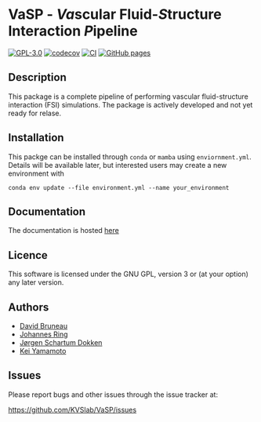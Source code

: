 # VaSP - ***Va***scular Fluid-***S***tructure Interaction ***P***ipeline

[![GPL-3.0](https://img.shields.io/github/license/KVSlab/VaSP)](LICENSE)
[![codecov](https://codecov.io/gh/KVSlab/VaSP/graph/badge.svg?token=LNyRxL8Uyw)](https://codecov.io/gh/KVSlab/VaSP)
[![CI](https://github.com/KVSlab/VaSP/actions/workflows/check_and_test_package.yml/badge.svg)](https://github.com/KVSlab/VaSP/actions/workflows/check_and_test_package.yml)
[![GitHub pages](https://github.com/KVSlab/VaSP/actions/workflows/build_docs.yml/badge.svg)](https://github.com/KVSlab/VaSP/actions/workflows/build_docs.yml)

## Description
This package is a complete pipeline of performing vascular fluid-structure interaction (FSI) simulations.
The package is actively developed and not yet ready for relase.

## Installation
This packge can be installed through `conda` or `mamba` using `enviornment.yml`. Details will be available later, but interested users may create a new environment with

```
conda env update --file environment.yml --name your_environment
```

## Documentation
The documentation is hosted [here](https://kvslab.github.io/VaSP/)

## Licence
This software is licensed under the GNU GPL, version 3 or (at your option) any later version.

## Authors
* [David Bruneau](https://github.com/dbruneau-mie)
* [Johannes Ring](https://github.com/johannesring)
* [Jørgen Schartum Dokken](https://github.com/jorgensd)
* [Kei Yamamoto](https://github.com/keiyamamo)

## Issues
Please report bugs and other issues through the issue tracker at:

https://github.com/KVSlab/VaSP/issues